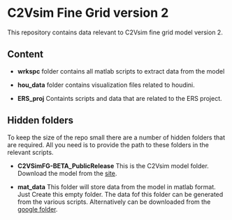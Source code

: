 # C2Vsim Fine Grid version 2

This repository contains data relevant to C2Vsim fine grid model version 2.

## Content
- **wrkspc** folder contains all matlab scripts to extract data from the model

- **hou_data** folder contains visualization files related to houdini.

- **ERS_proj** Containts scripts and data that are related to the ERS project.

## Hidden folders
To keep the size of the repo small there are a number of hidden folders that are required. All you need is to provide the path to these folders in the relevant scripts.

- **C2VSimFG-BETA_PublicRelease**  This is the C2Vsim model folder. Download the model from the [site](https://data.cnra.ca.gov/dataset/c2vsimfg-beta-model).

- **mat_data** This folder will store data from the model in matlab format. Just Create this empty folder. The data fof this folder can be generated from the various scripts. Alternatively can be downloaded from the [google folder](https://drive.google.com/drive/folders/1ltD_cB2XW-1gkDfGVaulCq8XgwO9RlpY).
